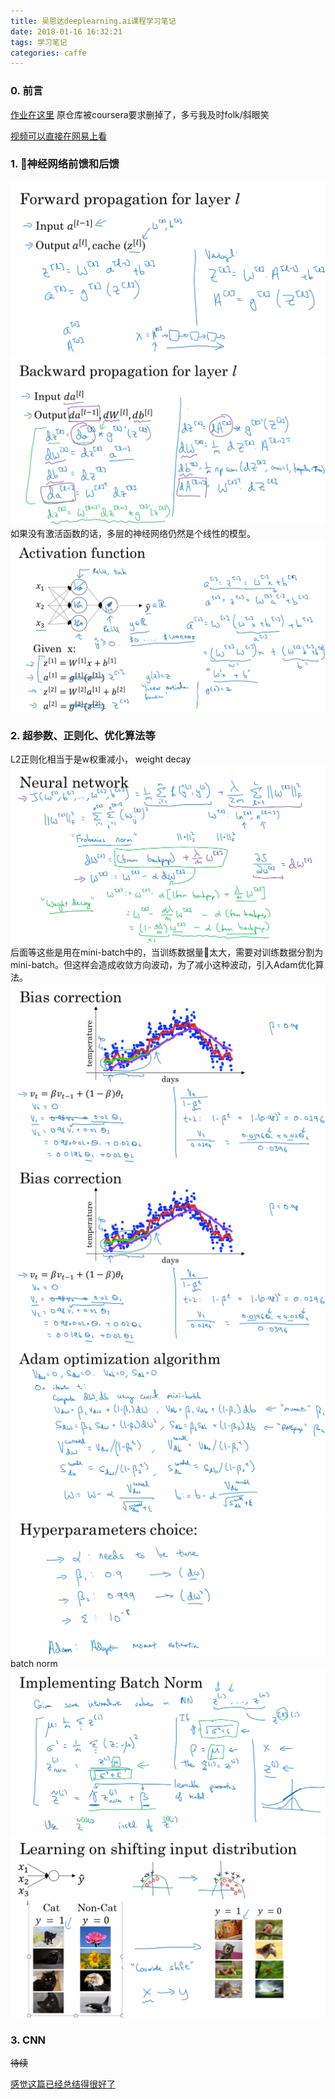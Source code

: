```yaml
---
title: 吴恩达deeplearning.ai课程学习笔记
date: 2018-01-16 16:32:21
tags: 学习笔记
categories: caffe
---
```


### 0. 前言

[作业在这里](https://github.com/zjyfdu/deeplearning.ai)
原仓库被coursera要求删掉了，多亏我及时folk/斜眼笑

[视频可以直接在网易上看](https://mooc.study.163.com/smartSpec/detail/1001319001.htm)

### 1. 神经网络前馈和后馈

![](/images/89948814.jpg "前馈")
![](/images/41005456.jpg "后馈")
如果没有激活函数的话，多层的神经网络仍然是个线性的模型。
![](/images/73637538.jpg "激活函数")

### 2. 超参数、正则化、优化算法等

L2正则化相当于是w权重减小， weight decay
![](/images/69146591.jpg)
后面等这些是用在mini-batch中的，当训练数据量太大，需要对训练数据分割为mini-batch。但这样会造成收敛方向波动，为了减小这种波动，引入Adam优化算法。
![](/images/27110293.jpg "指数加权平均")
![](/images/27110293.jpg)
![](/images/47657351.jpg)
![](/images/306118.jpg)
batch norm
![](/images/49641113.jpg)
![](/images/54964765.jpg)

### 3. CNN

~~待续~~

[感觉这篇已经总结得很好了](https://mp.weixin.qq.com/s/kvbDQ2d7iZ2cur2CQ_e-1Q)
